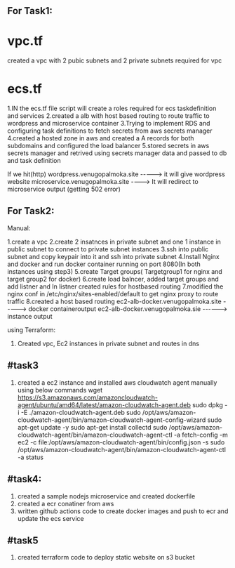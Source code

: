#
For Task1:
----------
vpc.tf
=========
created a vpc with 2 pubic subnets and 2 private subnets required for vpc

ecs.tf 
========
1.IN the ecs.tf file script will create a roles required for ecs taskdefinition and services
2.created a alb with host based routing to route traffic to wordpress and microservice container 
3.Trying to implement RDS and configuring task definitions to fetch secrets from aws secrets manager
4.created a hosted zone in aws and created a A records for both subdomains and configured the load balancer
5.stored secrets in aws secrets manager and retrived using secrets manager data  and passed to db and task definition 

If we hit(http) 
 wordpress.venugopalmoka.site  -----> it will give wordpress website
 microservice.venugopalmoka.site ----> It will redirect to microservice output (getting 502 error)

 

For Task2:
---------
Manual:

1.create a vpc 
2.create 2 insatnces in private subnet and one 1 instance in public subnet to connect to private subnet instances
3.ssh into public subnet and  copy keypair into it and ssh into private subnet
4.Install Nginx and docker and run docker container running on port 8080(In both instances using step3)
5.create Target groups( Targetgroup1 for nginx and target group2 for docker)
6.create load balncer, added target groups and add listner and In listner created rules for hostbased routing
7.modified the nginx conf in /etc/nginx/sites-enabled/default to get nginx proxy to route traffic
8.created a host based routing 
    ec2-alb-docker.venugopalmoka.site -----> docker containeroutput
    ec2-alb-docker.venugopalmoka.sie ------> instance output

using Terraform:
1. Created vpc, Ec2 instances in private subnet and routes in dns

#task3
-----------------
1. created a ec2 instance and installed aws cloudwatch agent manually using below commands
    wget https://s3.amazonaws.com/amazoncloudwatch-agent/ubuntu/amd64/latest/amazon-cloudwatch-agent.deb
    sudo dpkg -i -E ./amazon-cloudwatch-agent.deb
    sudo /opt/aws/amazon-cloudwatch-agent/bin/amazon-cloudwatch-agent-config-wizard
    sudo apt-get update -y
    sudo apt-get install collectd
    sudo /opt/aws/amazon-cloudwatch-agent/bin/amazon-cloudwatch-agent-ctl -a fetch-config -m ec2 -c file:/opt/aws/amazon-cloudwatch-agent/bin/config.json -s
    sudo /opt/aws/amazon-cloudwatch-agent/bin/amazon-cloudwatch-agent-ctl -a status

#task4:
---------
1. created a sample nodejs microservice and created dockerfile
2. created a ecr conatiner from aws 
3. written github actions code to create docker images and push to ecr and update the ecs service


#task5
-----------
1. created terraform code to deploy static website on s3 bucket 

